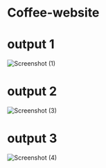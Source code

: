 # Coffee-website

# output 1
![Screenshot (1)](https://github.com/user-attachments/assets/467f282c-09c3-4829-960f-b25729938458)

# output 2

![Screenshot (3)](https://github.com/user-attachments/assets/041cbcc7-8d65-48a8-972b-54a0c5110a3a)

# output 3

![Screenshot (4)](https://github.com/user-attachments/assets/b56933fb-6985-4499-8434-3b3b8c24f4e8)
